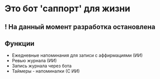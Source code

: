 # Это бот 'саппорт' для жизни

! На данный момент разработка остановлена
---

## Функции

- Ежедневные напоминания для записи с аффирмациями (ИИ)
- Ревью журнала (ИИ)
- Запись журнала через бота 
- Таймеры - напоминалки (С ИИ)
